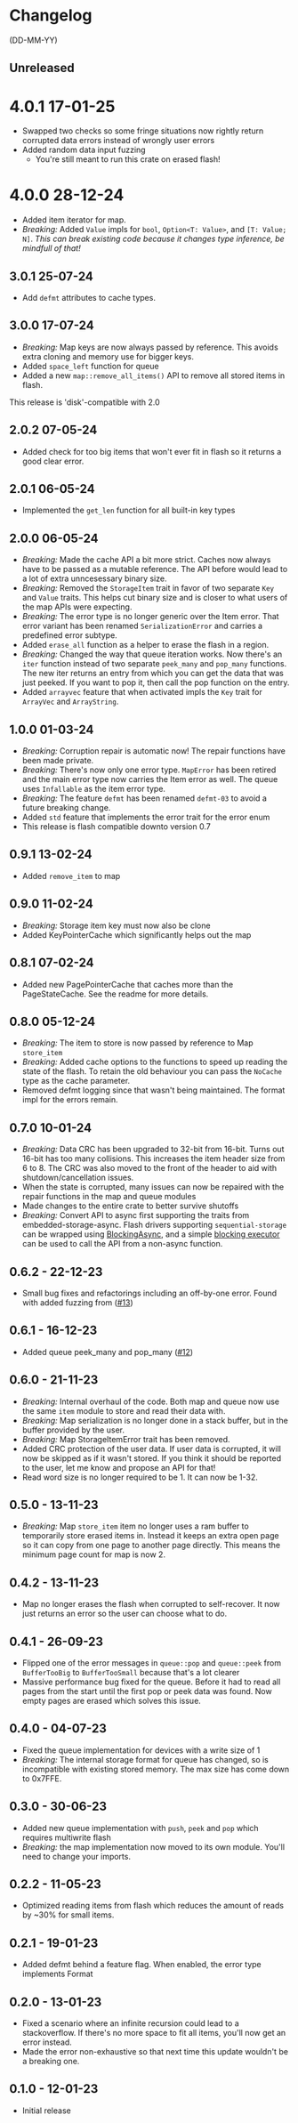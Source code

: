 # Changelog

(DD-MM-YY)

## Unreleased

# 4.0.1 17-01-25

- Swapped two checks so some fringe situations now rightly return corrupted data errors instead of wrongly user errors
- Added random data input fuzzing
  - You're still meant to run this crate on erased flash!

# 4.0.0 28-12-24

- Added item iterator for map.
- *Breaking:* Added `Value` impls for `bool`, `Option<T: Value>`, and `[T: Value; N]`.
  *This can break existing code because it changes type inference, be mindfull of that!*

## 3.0.1 25-07-24

- Add `defmt` attributes to cache types.

## 3.0.0 17-07-24

- *Breaking:* Map keys are now always passed by reference. This avoids extra cloning and memory use for bigger keys.
- Added `space_left` function for queue
- Added a new `map::remove_all_items()` API to remove all stored items in flash.

This release is 'disk'-compatible with 2.0

## 2.0.2 07-05-24

- Added check for too big items that won't ever fit in flash so it returns a good clear error.

## 2.0.1 06-05-24

- Implemented the `get_len` function for all built-in key types

## 2.0.0 06-05-24

- *Breaking:* Made the cache API a bit more strict. Caches now always have to be passed as a mutable reference.
  The API before would lead to a lot of extra unncesessary binary size.
- *Breaking:* Removed the `StorageItem` trait in favor of two separate `Key` and `Value` traits. This helps cut
  binary size and is closer to what users of the map APIs were expecting.
- *Breaking:* The error type is no longer generic over the Item error. That error variant has been renamed `SerializationError`
  and carries a predefined error subtype.
- Added `erase_all` function as a helper to erase the flash in a region.
- *Breaking:* Changed the way that queue iteration works. Now there's an `iter` function instead of two separate `peek_many` and `pop_many` functions. The new iter returns an entry from which you can get the data that was just peeked. If you want to pop it, then call the pop function on the entry.
- Added `arrayvec` feature that when activated impls the `Key` trait for `ArrayVec` and `ArrayString`.

## 1.0.0 01-03-24

- *Breaking:* Corruption repair is automatic now! The repair functions have been made private.
- *Breaking:* There's now only one error type. `MapError` has been retired and the main error type now carries
  the Item error as well. The queue uses `Infallable` as the item error type.
- *Breaking:* The feature `defmt` has been renamed `defmt-03` to avoid a future breaking change.
- Added `std` feature that implements the error trait for the error enum
- This release is flash compatible downto version 0.7

## 0.9.1 13-02-24

- Added `remove_item` to map

## 0.9.0 11-02-24

- *Breaking:* Storage item key must now also be clone
- Added KeyPointerCache which significantly helps out the map

## 0.8.1 07-02-24

- Added new PagePointerCache that caches more than the PageStateCache. See the readme for more details.

## 0.8.0 05-12-24

- *Breaking:* The item to store is now passed by reference to Map `store_item`
- *Breaking:* Added cache options to the functions to speed up reading the state of the flash.
  To retain the old behaviour you can pass the `NoCache` type as the cache parameter.
- Removed defmt logging since that wasn't being maintained. The format impl for the errors remain.

## 0.7.0 10-01-24

- *Breaking:* Data CRC has been upgraded to 32-bit from 16-bit. Turns out 16-bit has too many collisions.
  This increases the item header size from 6 to 8. The CRC was also moved to the front of the header to
  aid with shutdown/cancellation issues.
- When the state is corrupted, many issues can now be repaired with the repair functions in the map and queue modules
- Made changes to the entire crate to better survive shutoffs
- *Breaking:* Convert API to async first supporting the traits from embedded-storage-async. Flash
  drivers supporting `sequential-storage` can be wrapped using
  [BlockingAsync](https://docs.embassy.dev/embassy-embedded-hal/git/default/adapter/struct.BlockingAsync.html), and a 
  simple [blocking executor](https://docs.rs/futures/0.3.30/futures/executor/fn.block_on.html) can be used to call the 
  API from a non-async function.

## 0.6.2 - 22-12-23

- Small bug fixes and refactorings including an off-by-one error. Found with added fuzzing from ([#13](https://github.com/tweedegolf/sequential-storage/pull/13))

## 0.6.1 - 16-12-23

- Added queue peek_many and pop_many ([#12](https://github.com/tweedegolf/sequential-storage/pull/12))

## 0.6.0 - 21-11-23

- *Breaking:* Internal overhaul of the code. Both map and queue now use the same `item` module to store and read their data with.
- *Breaking:* Map serialization is no longer done in a stack buffer, but in the buffer provided by the user.
- *Breaking:* Map StorageItemError trait has been removed.
- Added CRC protection of the user data. If user data is corrupted, it will now be skipped as if it wasn't stored.
  If you think it should be reported to the user, let me know and propose an API for that!
- Read word size is no longer required to be 1. It can now be 1-32.

## 0.5.0 - 13-11-23

- *Breaking:* Map `store_item` item no longer uses a ram buffer to temporarily store erased items in.
  Instead it keeps an extra open page so it can copy from one page to another page directly.
  This means the minimum page count for map is now 2.

## 0.4.2 - 13-11-23

- Map no longer erases the flash when corrupted to self-recover. It now just returns an error so the user can choose what to do.

## 0.4.1 - 26-09-23

- Flipped one of the error messages in `queue::pop` and `queue::peek` from `BufferTooBig` to `BufferTooSmall` because that's a lot clearer
- Massive performance bug fixed for the queue. Before it had to read all pages from the start until the first pop or peek data was found.
  Now empty pages are erased which solves this issue.

## 0.4.0 - 04-07-23

- Fixed the queue implementation for devices with a write size of 1
- *Breaking:* The internal storage format for queue has changed, so is incompatible with existing stored memory. The max size has come down to 0x7FFE.

## 0.3.0 - 30-06-23

- Added new queue implementation with `push`, `peek` and `pop` which requires multiwrite flash
- *Breaking:* the map implementation now moved to its own module. You'll need to change your imports.

## 0.2.2 - 11-05-23

- Optimized reading items from flash which reduces the amount of reads by ~30% for small items.

## 0.2.1 - 19-01-23

- Added defmt behind a feature flag. When enabled, the error type implements Format

## 0.2.0 - 13-01-23

- Fixed a scenario where an infinite recursion could lead to a stackoverflow.
  If there's no more space to fit all items, you'll now get an error instead.
- Made the error non-exhaustive so that next time this update wouldn't be a breaking one.

## 0.1.0 - 12-01-23

- Initial release
